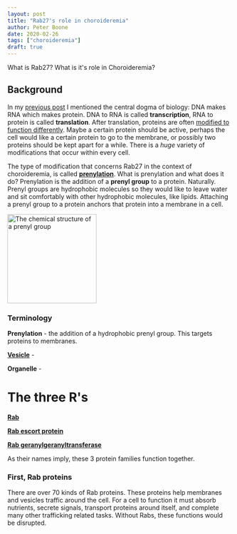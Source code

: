 ```yaml
---
layout: post
title: "Rab27's role in choroideremia"
author: Peter Boone
date: 2020-02-26
tags: ["choroideremia"]
draft: true
---
```



What is Rab27? What is it's role in Choroideremia?

## Background

In my [previous post](https://boonepeter.github.io/2020/02/23/mrna-phenotype-review.html) I mentioned the central dogma of biology: DNA makes RNA which makes protein. DNA to RNA is called __transcription__, RNA to protein is called __translation__. After translation, proteins are often [modified to function differently](https://en.wikipedia.org/wiki/Post-translational_modification). Maybe a certain protein should be active, perhaps the cell would like a certain protein to go to the membrane, or possibly two proteins should be kept apart for a while. There is a _huge_ variety of modifications that occur within every cell. 

The type of modification that concerns Rab27 in the context of choroideremia, is called [__prenylation__](https://en.wikipedia.org/wiki/Prenylation). What is prenylation and what does it do? Prenylation is the addition of a __prenyl group__ to a protein. Naturally. Prenyl groups are hydrophobic molecules so they would like to leave water and sit comfortably with other hydrophobic molecules, like lipids. Attaching a prenyl group to a protein anchors that protein into a membrane in a cell. 

<img src="https://boonepeter.github.io/imgs/general/prenyl_group.png" width=200 alt="The chemical structure of a prenyl group"></img>


### Terminology

__Prenylation__ - the addition of a hydrophobic prenyl group. This targets proteins to membranes.

[__Vesicle__](https://en.wikipedia.org/wiki/Vesicle_(biology_and_chemistry)) - 

__Organelle__ - 

# The three R's

[__Rab__](https://en.wikipedia.org/wiki/Rab_(G-protein))

[__Rab escort protein__](https://www.ncbi.nlm.nih.gov/pubmed/15370541)

[__Rab geranylgeranyltransferase__](https://en.wikipedia.org/wiki/Rab_geranylgeranyltransferase)

As their names imply, these 3 protein families function together.

### First, Rab proteins
There are over 70 kinds of Rab proteins. These proteins help membranes and vesicles traffic around the cell. For a cell to function it must absorb nutrients, secrete signals, transport proteins around itself, and complete many other trafficking related tasks. Without Rabs, these functions would be disrupted.

